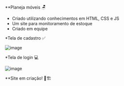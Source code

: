 **Planeja móveis 🪑

- Criado utilizando conhecimentos em HTML, CSS e JS
- Um site para monitoramento de estoque
- Criado em equipe

*Tela de cadastro ✅

![image](https://github.com/user-attachments/assets/6325528a-6ead-47ec-829a-c88e757ac814)

*Tela de login 💻

![image](https://github.com/user-attachments/assets/dcba7555-f668-49d1-9fd6-b624306264a7)

**Site em criação! 🔨🏗️
